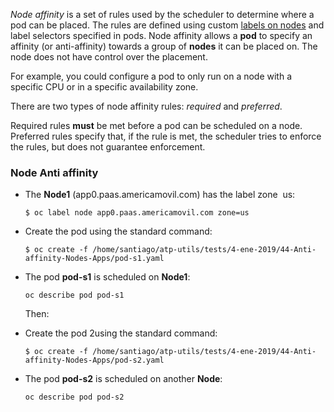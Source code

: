 *Node affinity* is a set of rules used by the scheduler to determine where a pod can be placed. The rules are defined using custom [labels on nodes](https://docs.openshift.com/container-platform/3.11/architecture/core_concepts/pods_and_services.html#labels) and label selectors specified in pods. Node affinity allows a **pod** to specify an affinity (or anti-affinity) towards a group of **nodes** it can be placed on. The node does not have control over the placement.

For example, you could configure a pod to only run on a node with a specific CPU or in a specific availability zone.

There are two types of node affinity rules: *required* and *preferred*.

Required rules **must** be met before a pod can be scheduled on a node. Preferred rules specify that, if the rule is met, the scheduler tries to enforce the rules, but does not guarantee enforcement. 



### Node Anti affinity

- The **Node1** (app0.paas.americamovil.com)  has the label  zone ​ us:

  ```
  $ oc label node app0.paas.americamovil.com zone=us
  ```



- Create the pod using the standard command:

  ```
  $ oc create -f /home/santiago/atp-utils/tests/4-ene-2019/44-Anti-affinity-Nodes-Apps/pod-s1.yaml
  
  ```


- The pod **pod-s1** is scheduled on **Node1**:

  ```
  oc describe pod pod-s1
  
  ```

  Then:

- Create the pod 2using the standard command:

  ```
  $ oc create -f /home/santiago/atp-utils/tests/4-ene-2019/44-Anti-affinity-Nodes-Apps/pod-s2.yaml
  
  ```

- The pod **pod-s2** is scheduled on  another **Node**:

  ```
  oc describe pod pod-s2
  
  ```

